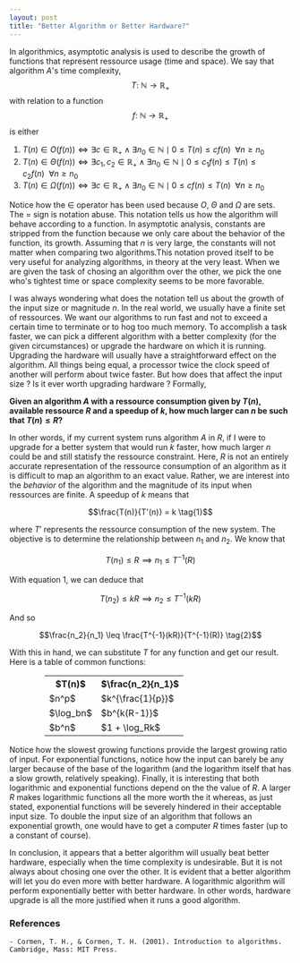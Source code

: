 ```yaml
---
layout: post
title: "Better Algorithm or Better Hardware?"
---
```


In algorithmics, asymptotic analysis is used to describe the growth of functions that represent ressource usage (time and space). We say that algorithm $A$'s time complexity, $$T: \ \mathbb{N} \to \mathbb{R}_+$$ with relation to a function $$f: \ \mathbb{N} \to \mathbb{R}_+$$ is either

1. $T(n) \in O(f(n)) \iff \exists c \in \mathbb{R}_+ \land \exists n_0 \in \mathbb{N} \mid 0 \leq T(n) \leq cf(n) \ \ \forall n \geq n_0$
2. $T(n) \in \Theta(f(n)) \iff \exists c_1, c_2 \in \mathbb{R}_+ \land \exists n_0 \in \mathbb{N} \mid 0 \leq c_1f(n) \leq T(n) \leq c_2f(n) \ \ \forall n \geq n_0$
3. $T(n) \in \Omega(f(n)) \iff \exists c \in \mathbb{R}_+ \land \exists n_0 \in \mathbb{N} \mid 0 \leq cf(n) \leq T(n) \ \ \forall n \geq n_0$

Notice how the $\in$ operator has been used because $O$, $\Theta$ and $\Omega$ are sets. The $=$ sign is notation abuse. This notation tells us how the algorithm will behave according to a function. In asymptotic analysis, constants are stripped from the function because we only care about the behavior of the function, its growth. Assuming that $n$ is very large, the constants will not matter when comparing two algorithms.This notation proved itself to be very useful for analyzing algorithms, in theory at the very least. When we are given the task of chosing an algorithm over the other, we pick the one who's tightest time or space complexity seems to be more favorable. 

I was always wondering what does the notation tell us about the growth of the input size or magnitude $n$. In the real world, we usually have a finite set of ressources. We want our algorithms to run fast and not to exceed a certain time to terminate or to hog too much memory. To accomplish a task faster, we can pick a different algorithm with a better complexity (for the given circumstances) or upgrade the hardware on which it is running. Upgrading the hardware will usually have a straightforward effect on the algorithm. All things being equal, a processor twice the clock speed of another will perform about twice faster. But how does that affect the input size ? Is it ever worth upgrading hardware ? Formally,

__Given an algorithm $A$ with a ressource consumption given by $T(n)$, available ressource $R$ and a speedup of $k$, how much larger can $n$ be such that $T(n) \leq R$?__

In other words, if my current system runs algorithm $A$ in $R$, if I were to upgrade for a better system that would run $k$ faster, how much larger $n$ could be and still statisfy the ressource constraint. Here, $R$ is not an entirely accurate representation of the ressource consumption of an algorithm as it is difficult to map an algorithm to an exact value. Rather, we are interest into the _behavior_ of the algorithm and the magnitude of its input when ressources are finite. A speedup of $k$ means that

$$\frac{T(n)}{T'(n)} = k \tag{1}$$

where $T'$ represents the ressource consumption of the new system. The objective is to determine the relationship between $n_1$ and $n_2$. We know that

$$T(n_1) \leq R \implies n_1 \leq T^{-1}(R)$$

With equation 1, we can deduce that

$$T(n_2) \leq kR \implies n_2 \leq T^{-1}(kR)$$

And so

$$\frac{n_2}{n_1} \leq \frac{T^{-1}(kR)}{T^{-1}(R)} \tag{2}$$

With this in hand, we can substitute $T$ for any function and get our result. Here is a table of common functions:

<center>
<table style="width:75%">
  <tr>
    <th>$T(n)$</th>
    <th>$\frac{n_2}{n_1}$</th> 
  </tr>
  <tr>
    <td>$n^p$</td>
    <td>$k^{\frac{1}{p}}$</td> 
  </tr>
  <tr>
    <td>$\log_bn$</td>
    <td>$b^{k(R-1)}$</td> 
  </tr>
  <tr>
    <td>$b^n$</td>
    <td>$1 + \log_Rk$</td>
  </tr>
</table>
</center>

Notice how the slowest growing functions provide the largest growing ratio of input. For exponential functions, notice how the input can barely be any larger because of the base of the logarithm (and the logarithm itself that has a slow growth, relatively speaking). Finally, it is interesting that both logarithmic and exponential functions depend on the the value of $R$. A larger $R$ makes logarithmic functions all the more worth the it whereas, as just stated, exponential functions will be severely hindered in their acceptable input size. To double the input size of an algorithm that follows an exponential growth, one would have to get a computer $R$ times faster (up to a constant of course).

In conclusion, it appears that a better algorithm will usually beat better hardware, especially when the time complexity is undesirable. But it is not always about chosing one over the other. It is evident that a better algorithm will let you do even more with better hardware. A logarithmic algorithm will perform exponentially better with better hardware. In other words, hardware upgrade is all the more justified when it runs a good algorithm.

### References
    - Cormen, T. H., & Cormen, T. H. (2001). Introduction to algorithms. Cambridge, Mass: MIT Press.